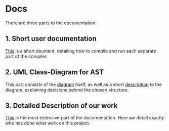 # Docs

There are three parts to the documentation:

## 1. Short user documentation

[This](./User-Doc.md) is a short doument, detailing how to compile and run each separate part of the compiler.

## 2. UML Class-Diagram for AST

This part consists of the [diagram](./AST-Klassendiagramm.png) itself, as well as a short [description](./Notizen%20zum%20AST.md) to the diagram, explaining decisions behind the chosen structure.

## 3. Detailed Description of our work

[This](./Project-Doc.md) is the most extensive part of the documentation. Here we detail exactly who has done what work on this project.
